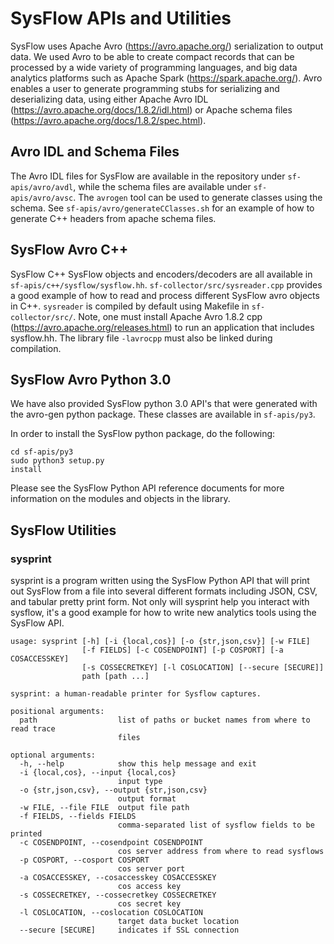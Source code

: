 #  SysFlow APIs and Utilities

SysFlow uses Apache Avro (https://avro.apache.org/) serialization to output data.    We used Avro to be able to create compact records that can be processed by a wide variety of programming languages, and big data analytics platforms such as Apache Spark (https://spark.apache.org/).    Avro enables a user to generate programming stubs for serializing and deserializing data, using either Apache Avro IDL (https://avro.apache.org/docs/1.8.2/idl.html) or Apache schema files (https://avro.apache.org/docs/1.8.2/spec.html).  

## Avro IDL and Schema Files

The Avro IDL files for SysFlow are available in the repository under <code>sf-apis/avro/avdl</code>, while the schema files are available under <code>sf-apis/avro/avsc</code>.   The `avrogen` tool can be used to generate classes using the schema.  See <code>sf-apis/avro/generateCClasses.sh</code> for an example of how to generate C++ headers from apache schema files.  

##  SysFlow Avro C++

SysFlow C++ SysFlow objects and encoders/decoders are all available in <code>sf-apis/c++/sysflow/sysflow.hh</code>.  <code>sf-collector/src/sysreader.cpp</code> provides a good example of how to read and process different SysFlow avro objects in C++.   <code>sysreader</code> is compiled by default using Makefile in <code>sf-collector/src/</code>.   Note, one must install Apache Avro 1.8.2 cpp (https://avro.apache.org/releases.html) to run an application that includes sysflow.hh.  The library file   <code>-lavrocpp</code> must also be linked during compilation. 

## SysFlow Avro Python 3.0

We have also provided SysFlow python 3.0 API's that were generated with the avro-gen python package.    These classes are available in <code>sf-apis/py3</code>.

In order to install the SysFlow python package, do the following:

<code>cd sf-apis/py3</code><br/>
<code>sudo python3 setup.py install</code>

Please see the SysFlow Python API reference documents for more information on the modules and objects in the library.

## SysFlow Utilities

###  sysprint

sysprint is a program written using the SysFlow Python API that will print out SysFlow from a file into several different formats including JSON, CSV, and tabular pretty print form.  Not only will sysprint help you interact with sysflow, it's a good example for how to write new analytics tools using the SysFlow API.   

```
usage: sysprint [-h] [-i {local,cos}] [-o {str,json,csv}] [-w FILE]
                [-f FIELDS] [-c COSENDPOINT] [-p COSPORT] [-a COSACCESSKEY]
                [-s COSSECRETKEY] [-l COSLOCATION] [--secure [SECURE]]
                path [path ...]

sysprint: a human-readable printer for Sysflow captures.

positional arguments:
  path                  list of paths or bucket names from where to read trace
                        files

optional arguments:
  -h, --help            show this help message and exit
  -i {local,cos}, --input {local,cos}
                        input type
  -o {str,json,csv}, --output {str,json,csv}
                        output format
  -w FILE, --file FILE  output file path
  -f FIELDS, --fields FIELDS
                        comma-separated list of sysflow fields to be printed
  -c COSENDPOINT, --cosendpoint COSENDPOINT
                        cos server address from where to read sysflows
  -p COSPORT, --cosport COSPORT
                        cos server port
  -a COSACCESSKEY, --cosaccesskey COSACCESSKEY
                        cos access key
  -s COSSECRETKEY, --cossecretkey COSSECRETKEY
                        cos secret key
  -l COSLOCATION, --coslocation COSLOCATION
                        target data bucket location
  --secure [SECURE]     indicates if SSL connection
```
